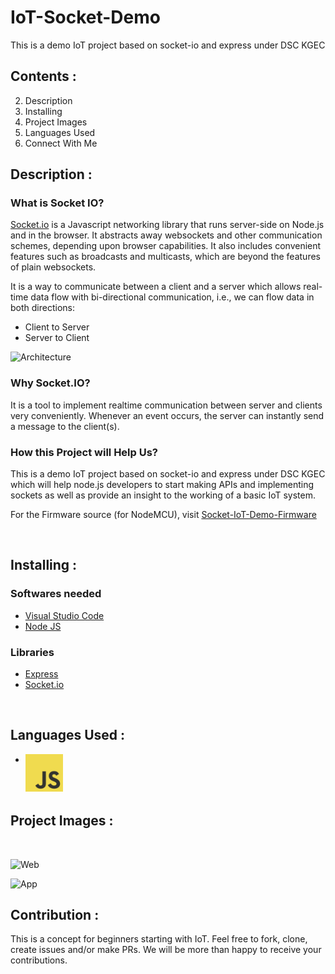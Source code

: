 # **IoT-Socket-Demo**
This is a demo IoT project based on socket-io and express under DSC KGEC 

## **Contents :**
2. Description
3. Installing
4. Project Images
5. Languages Used
6. Connect With Me

## **Description :**


### **What is Socket IO?**

[Socket.io](https://socket.io) is a Javascript networking library that runs server-side on Node.js and in the browser. It abstracts away websockets and other communication schemes, depending upon browser capabilities. It also includes convenient features such as broadcasts and multicasts, which are beyond the features of plain websockets.

It is a way to communicate between a client and a server which allows real-time data flow with bi-directional communication, i.e., we can flow data in both directions:
- Client to Server
- Server to Client

![Architecture](https://user-images.githubusercontent.com/55695557/146581370-ac7e388d-6136-4e27-9a9d-8b759fbe1114.png)



### **Why Socket.IO?**

It is a tool to implement realtime communication between server and clients very conveniently. Whenever an event occurs, the server can instantly send a message to the client(s).
<br>

### **How this Project will Help Us?**

This is a demo IoT project based on socket-io and express under DSC KGEC which will help node.js developers to start making APIs and implementing sockets as well as provide an insight to the working of a basic IoT system.

For the Firmware source (for NodeMCU), visit [Socket-IoT-Demo-Firmware](https://github.com/DSCKGEC/IoT-Socket-Demo-Firmware)

<br>

## **Installing :**

### Softwares needed

- [Visual Studio Code](https://code.visualstudio.com)
- [Node JS](https://nodejs.org/en)

### Libraries
- [Express](https://expressjs.com/)
- [Socket.io](https://socket.io)

<br>

## **Languages Used :**

-  <img align="left" alt="JavaScript" width="60px" src="https://raw.githubusercontent.com/github/explore/80688e429a7d4ef2fca1e82350fe8e3517d3494d/topics/javascript/javascript.png" />
<br>
<br>


## **Project Images :**
<br>

![Web](https://user-images.githubusercontent.com/55695557/146581912-aa87f471-4d50-42a9-ba82-6d1702a733cc.png)

![App](https://user-images.githubusercontent.com/55695557/146581918-c7320916-9395-4a25-8dac-1de4e65d8b6a.png)

## **Contribution :**
This is a concept for beginners starting with IoT. Feel free to fork, clone, create issues and/or make PRs. We will be more than happy to receive your contributions.